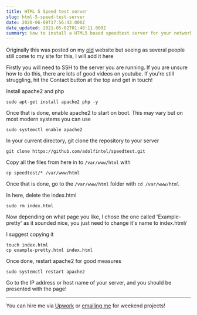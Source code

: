 ```yaml
---
title: HTML 5 Speed test server
slug: html-5-speed-test-server
date: 2020-06-09T17:56:43.000Z
date_updated: 2021-05-02T01:48:11.000Z
summary: How to install a HTML5 based speedtest server for your network, family and friends!
---
```


Originally this was posted on my [old](https://www.old.breadnet.co.uk) website but seeing as several people still come to my site for this, I will add it here

Firstly you will need to SSH to the server you are running. If you are unsure how to do this, there are lots of good videos on youtube. If you're still struggling, hit the Contact button at the top and get in touch!

Install apache2 and php

    sudo apt-get install apache2 php -y

Once that is done, enable apache2 to start on boot. This may vary but on most modern systems you can use

    sudo systemctl enable apache2

In your current directory, git clone the repository to your server

    git clone https://github.com/adolfintel/speedtest.git

Copy all the files from here in to `/var/www/html` with

    cp speedtest/* /var/www/html

Once that is done, go to the `/var/www/html` folder with `cd /var/www/html`

In here, delete the index.html

`sudo rm index.html`

Now depending on what page you like, I chose the one called 'Example-pretty' as it sounded nice, you just need to change it's name to index.html/

I suggest copying it

    touch index.html
    cp example-pretty.html index.html

Once done, restart apache2 for good measures

    sudo systemctl restart apache2

Go to the IP address or host name of your server, and you should be presented with the page!

---

You can hire me via [Upwork](https://www.upwork.com/freelancers/~01c61ee9802b94133e) or [emailing me](mailto:work@breadnet.co.uk) for weekend projects!
